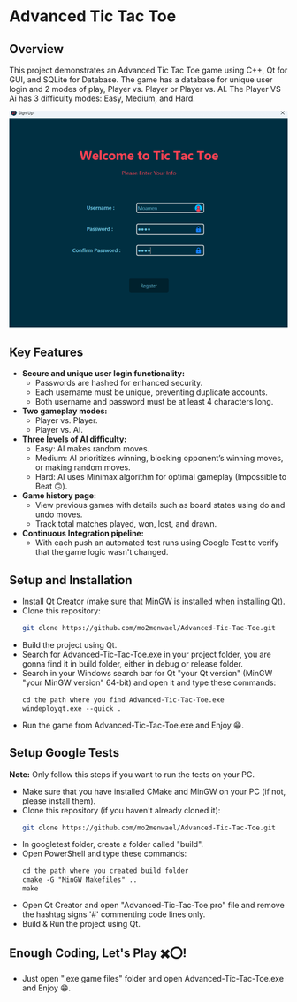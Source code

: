 # Advanced Tic Tac Toe

## Overview
This project demonstrates an Advanced Tic Tac Toe game using C++, Qt for GUI, and SQLite for Database. The game has a database for unique user login and 2 modes of play, Player vs. Player or Player vs. AI. The Player VS Ai has 3 difficulty modes: Easy, Medium, and Hard.

![](https://github.com/mo2menwael/Advanced-Tic-Tac-Toe/blob/main/game.gif)
  
## Key Features
- **Secure and unique user login functionality:**
  - Passwords are hashed for enhanced security.
  - Each username must be unique, preventing duplicate accounts.
  - Both username and password must be at least 4 characters long.
- **Two gameplay modes:**
  - Player vs. Player.
  - Player vs. AI.
- **Three levels of AI difficulty:**
  - Easy: AI makes random moves.
  - Medium: AI prioritizes winning, blocking opponent’s winning moves, or making random moves.
  - Hard: AI uses Minimax algorithm for optimal gameplay (Impossible to Beat 🙃).
- **Game history page:**
  - View previous games with details such as board states using do and undo moves.
  - Track total matches played, won, lost, and drawn.
- **Continuous Integration pipeline:**
  - With each push an automated test runs using Google Test to verify that the game logic wasn't changed.

## Setup and Installation
- Install Qt Creator (make sure that MinGW is installed when installing Qt).
- Clone this repository: 
  ```bash
  git clone https://github.com/mo2menwael/Advanced-Tic-Tac-Toe.git
  ```
- Build the project using Qt.
- Search for Advanced-Tic-Tac-Toe.exe in your project folder, you are gonna find it in build folder, either in debug or release folder.
- Search in your Windows search bar for Qt "your Qt version" (MinGW "your MinGW version" 64-bit) and open it and type these commands:
  ```
  cd the path where you find Advanced-Tic-Tac-Toe.exe
  windeployqt.exe --quick .
  ```
- Run the game from Advanced-Tic-Tac-Toe.exe and Enjoy 😁.

## Setup Google Tests
**Note:** Only follow this steps if you want to run the tests on your PC.
- Make sure that you have installed CMake and MinGW on your PC (if not, please install them).
- Clone this repository (if you haven't already cloned it): 
  ```bash
  git clone https://github.com/mo2menwael/Advanced-Tic-Tac-Toe.git
  ```
- In googletest folder, create a folder called "build".
- Open PowerShell and type these commands:
  ```
  cd the path where you created build folder
  cmake -G "MinGW Makefiles" ..
  make
  ```
- Open Qt Creator and open "Advanced-Tic-Tac-Toe.pro" file and remove the hashtag signs '#' commenting code lines only.
- Build & Run the project using Qt.

## Enough Coding, Let's Play ✖️⭕!
- Just open ".exe game files" folder and open Advanced-Tic-Tac-Toe.exe and Enjoy 😁.
